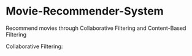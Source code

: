 # Movie-Recommender-System
Recommend movies through Collaborative Filtering and Content-Based Filtering

Collaborative Filtering:
